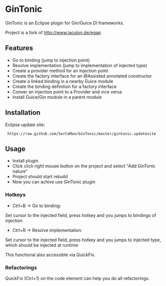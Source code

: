 # GinTonic

GinTonic is an Eclipse plugin for Gin/Guice DI frameworks.
 
Project is a fork of http://www.jaculon.de/egap
 
 
## Features

* Go to binding (jump to injection point)
* Resolve implementation (jump to implementation of injected type)
* Create a provider method for an injection point
* Create the factory interface for an @Assisted annotated constructor
* Create a linked binding in a nearby Guice module
* Create the binding definition for a factory interface
* Conver an injection point to a Provider and vice versa
* Install Guice/Gin module in a parent module


## Installation
 
 Eclipse update site: 
 
     https://raw.github.com/SerCeMan/GinTonic/master/gintonic.updatesite

## Usage

* Install plugin
* Click click right mouse button on the project and select "Add GinTonic nature"
* Project should start rebuild
* Now you can achive use GinTonic plugin

### Hotkeys
* Ctrl+B  -> Go to binding:

 Set cursor to the injected field, press hotkey and you jumps to bindings of injection
* Ctrl+R  -> Resolve implementation:

 Set cursor to the injected field, press hotkey and you jumps to injected type, which should be injected at runtime
 
 
 This functional also accessible via QuickFix.
 
### Refactorings
 
QuickFix (Ctrl+1) on the code element can help you do all refactorings.
